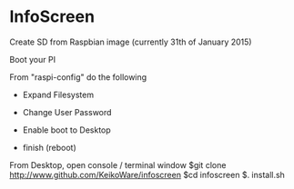 # InfoScreen

Create SD from Raspbian image (currently 31th of January 2015)

Boot your PI

From "raspi-config" do the following
- Expand Filesystem
- Change User Password
- Enable boot to Desktop

- finish (reboot)

From Desktop, open console / terminal window
$git clone http://www.github.com/KeikoWare/infoscreen
$cd infoscreen
$. install.sh

